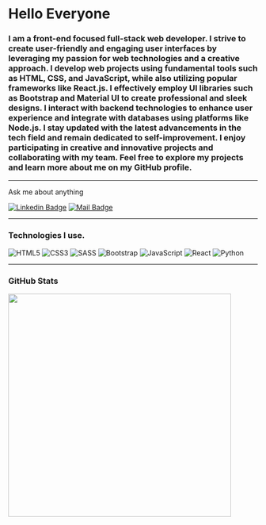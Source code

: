 
<h1>
Hello Everyone
</h1>

<h3> I am a front-end focused full-stack web developer. I strive to create user-friendly and engaging user interfaces by leveraging my passion for web technologies and a creative approach. I develop web projects using fundamental tools such as HTML, CSS, and JavaScript, while also utilizing popular frameworks like React.js. I effectively employ UI libraries such as Bootstrap and Material UI to create professional and sleek designs. I interact with backend technologies to enhance user experience and integrate with databases using platforms like Node.js. I stay updated with the latest advancements in the tech field and remain dedicated to self-improvement. I enjoy participating in creative and innovative projects and collaborating with my team. Feel free to explore my projects and learn more about me on my GitHub profile.</h3>
<hr>
  
<p>Ask me about anything </p>

[![Linkedin Badge](https://img.shields.io/badge/linkedin-%230077B5.svg?&style=for-the-badge&logo=linkedin&logoColor=white)](https://www.linkedin.com/in/tu%C4%9F%C3%A7e-k-7a0570149/)
[![Mail Badge](https://img.shields.io/badge/email-c14438?style=for-the-badge&logo=Gmail&logoColor=white&link=mailto:ccobanmehmet@gmail.com)](mailto:tugcekaner@gmail.com)
<hr>
<h3>
Technologies I use.
</h3>

![HTML5](https://img.shields.io/badge/-HTML5-000000?style=flat&logo=HTML5)
![CSS3](https://img.shields.io/badge/-CSS3-000000?style=flat&logo=CSS3&logoColor=1572B6)
![SASS](https://img.shields.io/badge/-SASS-000000?style=flat&logo=SASS)
![Bootstrap](https://img.shields.io/badge/-Bootstrap-000000?style=flat&logo=Bootstrap&logoColor=563D7C)
![JavaScript](https://img.shields.io/badge/-JavaScript-000000?style=flat&logo=javascript)
![React](https://img.shields.io/badge/-React-000000?style=flat&logo=React)
![Python](https://img.shields.io/badge/-Python-000000?style=flat&logo=Python&logoColor=FFD43B)

<hr>

<h3>
GitHub Stats
</h3>
<a href="https://github.com/tugcekaner">
<img align="center" src="https://github-readme-stats.vercel.app/api/top-langs/?username=tugcekaner&layout=compact&theme=dark&show_icons=true" width="450">
</a>
